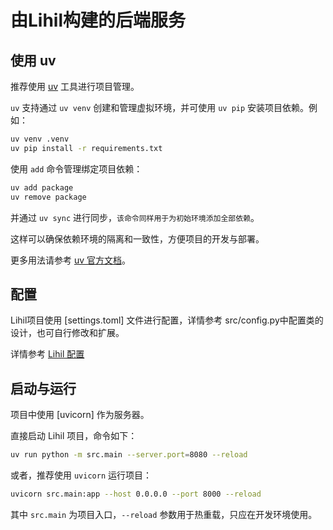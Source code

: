 # 由Lihil构建的后端服务

## 使用 uv

推荐使用 [uv](https://github.com/guyskk/uv) 工具进行项目管理。

`uv` 支持通过 `uv venv` 创建和管理虚拟环境，并可使用 `uv pip` 安装项目依赖。例如：

```bash
uv venv .venv
uv pip install -r requirements.txt
```

使用 `add` 命令管理绑定项目依赖：

```bash
uv add package
uv remove package
```

并通过 `uv sync` 进行同步，`该命令同样用于为初始环境添加全部依赖`。

这样可以确保依赖环境的隔离和一致性，方便项目的开发与部署。

更多用法请参考 [uv 官方文档](https://github.com/guyskk/uv)。

## 配置

Lihil项目使用 [settings.toml] 文件进行配置，详情参考 src/config.py中配置类的设计，也可自行修改和扩展。

详情参考 [Lihil 配置](https://www.lihil.cc/zh/docs/http/config)

## 启动与运行

项目中使用 [uvicorn] 作为服务器。

直接启动 Lihil 项目，命令如下：

```bash
uv run python -m src.main --server.port=8080 --reload
```

或者，推荐使用 `uvicorn` 运行项目：

```bash
uvicorn src.main:app --host 0.0.0.0 --port 8000 --reload
```

其中 `src.main` 为项目入口，`--reload` 参数用于热重载，只应在开发环境使用。